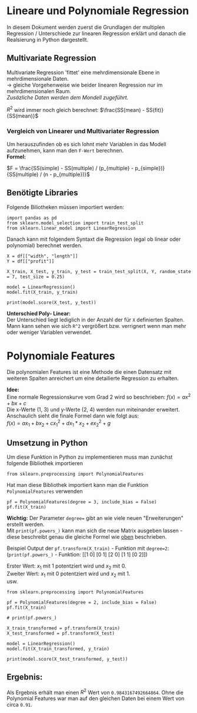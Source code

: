 # Lineare und Polynomiale Regression
In diesem Dokument werden zuerst die Grundlagen der multiplen Regression / Unterschiede zur linearen Regression erklärt und danach die Realsierung in Python dargestellt.

## Multivariate Regression

Multivariate Regression 'fittet' eine mehrdimensionale Ebene in mehrdimensionale Daten.  
$\to$ gleiche Vorgehenweise wie beider linearen Regression nur im mehrdimensionalen Raum.  
*Zusäzliche Daten werden dem Mondell zugeführt.*

$R^{2}$ wird immer noch gleich berechnet: $\frac{SS(mean) - SS(fit)}{SS(mean)}$

### Vergleich von Linearer und Multivariater Regression

Um herauszufinden ob es sich lohnt mehr Variablen in das Modell aufzunehmen, kann man den `F-Wert` berechnen.  
**Formel:**

$F = \frac{SS(simple) - SS(multiple) / (p_{multiple} - p_{simple})}{SS(multiple) / (n - p_{multiple})}$

## Benötigte Libraries  
Folgende Biliotheken müssen importiert werden:
```
import pandas as pd
from sklearn.model_selection import train_test_split
from sklearn.linear_model import LinearRegression
```

Danach kann mit folgendem Syntaxt die Regression (egal ob linear oder polynomial) berechnet werden.  
```
X = df[["width", "length"]]
Y = df[["profit"]]

X_train, X_test, y_train, y_test = train_test_split(X, Y, random_state = 7, test_size = 0.25)

model = LinearRegression()
model.fit(X_train, y_train)

print(model.score(X_test, y_test))
```

**Unterschied Poly- Linear:**  
Der Unterschied liegt lediglich in der Anzahl der für `X` definierten Spalten.  
Mann kann sehen wie sich `R^2` vergrößert bzw. verrignert wenn man mehr oder weniger Variablen verwendet.

# Polynomiale Features

Die polynomialen Features ist eine Methode die einen Datensatz mit weiteren Spalten anreichert um eine detailierte Regression zu erhalten.

**Idee:**  
Eine normale Regressionskurve vom Grad 2 wird so beschrieben: $f(x) = ax^{2} + bx + c$  
Die x-Werte (1, 3) und y-Werte (2, 4) werden nun miteinander erweitert.  
Anschaulich sieht die finale Formel dann wie folgt aus:  
$f(x) = ax_{1} + bx_{2} + cx_{1}^{2} + dx_{1}*x_{2} + ex_{2}^{2} + g$

## Umsetzung in Python

Um diese Funktion in Python zu implementieren muss man zunächst folgende Bibliothek importieren  
```
from sklearn.preprocessing import PolynomialFeatures
```
Hat man diese Bibliothek importiert kann man die Funktion `PolynomialFeatures` verwenden
```
pf = PolynomialFeatures(degree = 3, include_bias = False)
pf.fit(X_train)
```
**Wichtig:** Der Parameter `degree=` gibt an wie viele neuen "Erweiterungen" erstellt werden.  
Mit `print(pf.powers_)` kann man sich die neue Matrix ausgeben lassen - diese beschreibt genau die gleiche Formel wie [oben](#polynomiale-features) beschrieben.


Beispiel Output der `pf.transform(X_train)` - Funktion mit `degree=2`:  
(`print(pf.powers_)` - Funktion:
[[1 0]
 [0 1]
 [2 0]
 [1 1]
 [0 2]])

Erster Wert: $x_{1}$ mit 1 potentziert wird und $x_{2}$ mit 0.  
Zweiter Wert: $x_{1}$ mit 0 potentziert wird und $x_{2}$ mit 1.  
usw.

```
from sklearn.preprocessing import PolynomialFeatures

pf = PolynomialFeatures(degree = 2, include_bias = False)
pf.fit(X_train)

# print(pf.powers_)

X_train_transformed = pf.transform(X_train)
X_test_transformed = pf.transform(X_test)

model = LinearRegression()
model.fit(X_train_transformed, y_train)

print(model.score(X_test_transformed, y_test))
```

## Ergebnis:

Als Ergebnis erhält man einen $R^{2}$ Wert von `0.9843167492664864`. Ohne die Polynomial Features war man auf den gleichen Daten bei einem Wert von circa `0.91`. 